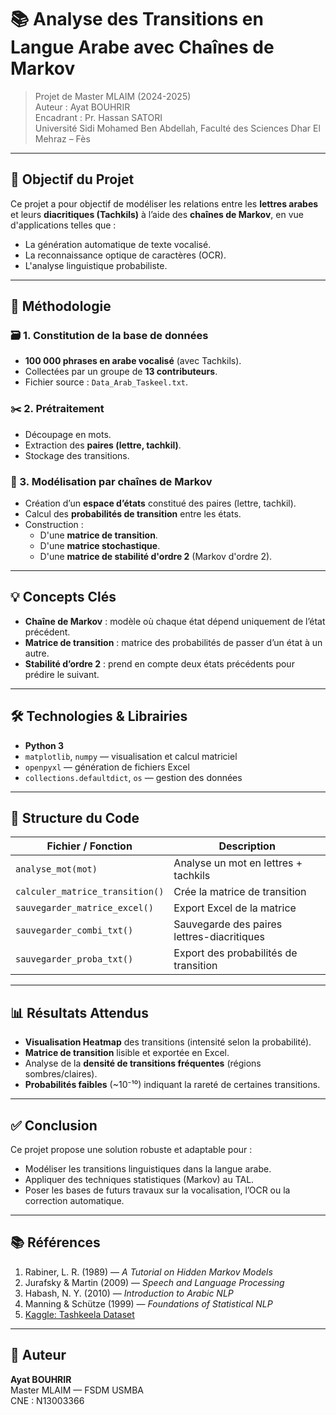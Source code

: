 # 📚 Analyse des Transitions en Langue Arabe avec Chaînes de Markov

> Projet de Master MLAIM (2024-2025)  
> Auteur : Ayat BOUHRIR  
> Encadrant : Pr. Hassan SATORI  
> Université Sidi Mohamed Ben Abdellah, Faculté des Sciences Dhar El Mehraz – Fès

---

## 🎯 Objectif du Projet

Ce projet a pour objectif de modéliser les relations entre les **lettres arabes** et leurs **diacritiques (Tachkils)** à l’aide des **chaînes de Markov**, en vue d'applications telles que :
- La génération automatique de texte vocalisé.
- La reconnaissance optique de caractères (OCR).
- L'analyse linguistique probabiliste.

---

## 🧪 Méthodologie

### 🗃️ 1. Constitution de la base de données
- **100 000 phrases en arabe vocalisé** (avec Tachkils).
- Collectées par un groupe de **13 contributeurs**.
- Fichier source : `Data_Arab_Taskeel.txt`.

### ✂️ 2. Prétraitement
- Découpage en mots.
- Extraction des **paires (lettre, tachkil)**.
- Stockage des transitions.

### 🔁 3. Modélisation par chaînes de Markov
- Création d’un **espace d’états** constitué des paires (lettre, tachkil).
- Calcul des **probabilités de transition** entre les états.
- Construction :
  - D'une **matrice de transition**.
  - D'une **matrice stochastique**.
  - D'une **matrice de stabilité d'ordre 2** (Markov d'ordre 2).

---

## 💡 Concepts Clés

- **Chaîne de Markov** : modèle où chaque état dépend uniquement de l’état précédent.
- **Matrice de transition** : matrice des probabilités de passer d’un état à un autre.
- **Stabilité d’ordre 2** : prend en compte deux états précédents pour prédire le suivant.

---

## 🛠️ Technologies & Librairies

- **Python 3**
- `matplotlib`, `numpy` — visualisation et calcul matriciel
- `openpyxl` — génération de fichiers Excel
- `collections.defaultdict`, `os` — gestion des données

---

## 📁 Structure du Code

| Fichier / Fonction                        | Description |
|------------------------------------------|-------------|
| `analyse_mot(mot)`                       | Analyse un mot en lettres + tachkils |
| `calculer_matrice_transition()`          | Crée la matrice de transition |
| `sauvegarder_matrice_excel()`            | Export Excel de la matrice |
| `sauvegarder_combi_txt()`                | Sauvegarde des paires lettres-diacritiques |
| `sauvegarder_proba_txt()`                | Export des probabilités de transition |

---

## 📊 Résultats Attendus

- **Visualisation Heatmap** des transitions (intensité selon la probabilité).
- **Matrice de transition** lisible et exportée en Excel.
- Analyse de la **densité de transitions fréquentes** (régions sombres/claires).
- **Probabilités faibles** (~10⁻¹⁰) indiquant la rareté de certaines transitions.

---

## ✅ Conclusion

Ce projet propose une solution robuste et adaptable pour :
- Modéliser les transitions linguistiques dans la langue arabe.
- Appliquer des techniques statistiques (Markov) au TAL.
- Poser les bases de futurs travaux sur la vocalisation, l’OCR ou la correction automatique.

---

## 📚 Références

1. Rabiner, L. R. (1989) — *A Tutorial on Hidden Markov Models*  
2. Jurafsky & Martin (2009) — *Speech and Language Processing*  
3. Habash, N. Y. (2010) — *Introduction to Arabic NLP*  
4. Manning & Schütze (1999) — *Foundations of Statistical NLP*  
5. [Kaggle: Tashkeela Dataset](https://www.kaggle.com/datasets/hamzaabbad/tashkeela-processed-fully-diacritized-arabic-text/data)

---

## 🧠 Auteur

**Ayat BOUHRIR**  
Master MLAIM — FSDM USMBA  
CNE : N13003366
